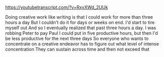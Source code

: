 https://youtubetranscript.com/?v=RxyXWd_2UUk

 Doing creative work like writing is that I could work for more than three hours a day But I couldn't do it for days or weeks on end. I'd start to tire myself out And so I eventually realized that past three hours a day. I was robbing Peter to pay Paul I could put in five productive hours, but then I'd be less productive for the next three days So everyone who wants to concentrate on a creative endeavor has to figure out what level of intense concentration They can sustain across time and then not exceed that
